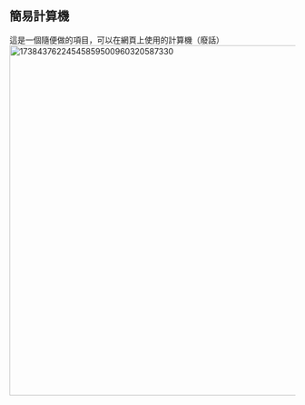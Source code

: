 ## 簡易計算機
這是一個隨便做的項目，可以在網頁上使用的計算機（廢話）
<img width="617" alt="17384376224545859500960320587330" src="https://github.com/user-attachments/assets/efacda4a-6d9b-415a-a9df-5888c26064d1" />

